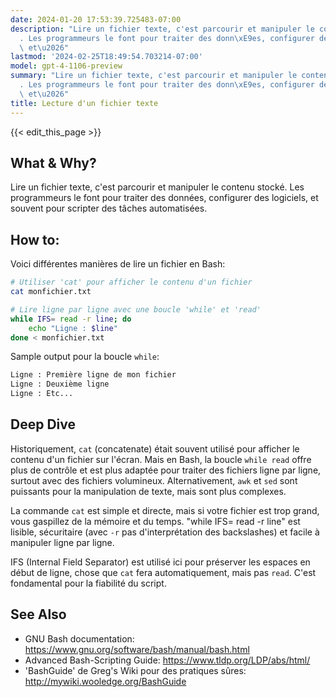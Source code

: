 ```yaml
---
date: 2024-01-20 17:53:39.725483-07:00
description: "Lire un fichier texte, c'est parcourir et manipuler le contenu stock\xE9\
  . Les programmeurs le font pour traiter des donn\xE9es, configurer des logiciels,\
  \ et\u2026"
lastmod: '2024-02-25T18:49:54.703214-07:00'
model: gpt-4-1106-preview
summary: "Lire un fichier texte, c'est parcourir et manipuler le contenu stock\xE9\
  . Les programmeurs le font pour traiter des donn\xE9es, configurer des logiciels,\
  \ et\u2026"
title: Lecture d'un fichier texte
---
```


{{< edit_this_page >}}

## What & Why?
Lire un fichier texte, c'est parcourir et manipuler le contenu stocké. Les programmeurs le font pour traiter des données, configurer des logiciels, et souvent pour scripter des tâches automatisées.

## How to:
Voici différentes manières de lire un fichier en Bash:

```Bash
# Utiliser 'cat' pour afficher le contenu d'un fichier
cat monfichier.txt

# Lire ligne par ligne avec une boucle 'while' et 'read'
while IFS= read -r line; do
    echo "Ligne : $line"
done < monfichier.txt
```

Sample output pour la boucle `while`:
```Bash
Ligne : Première ligne de mon fichier
Ligne : Deuxième ligne
Ligne : Etc...
```

## Deep Dive
Historiquement, `cat` (concatenate) était souvent utilisé pour afficher le contenu d'un fichier sur l'écran. Mais en Bash, la boucle `while read` offre plus de contrôle et est plus adaptée pour traiter des fichiers ligne par ligne, surtout avec des fichiers volumineux. Alternativement, `awk` et `sed` sont puissants pour la manipulation de texte, mais sont plus complexes. 

La commande `cat` est simple et directe, mais si votre fichier est trop grand, vous gaspillez de la mémoire et du temps. "while IFS= read -r line" est lisible, sécuritaire (avec `-r` pas d'interprétation des backslashes) et facile à manipuler ligne par ligne. 

IFS (Internal Field Separator) est utilisé ici pour préserver les espaces en début de ligne, chose que `cat` fera automatiquement, mais pas `read`. C'est fondamental pour la fiabilité du script.

## See Also
- GNU Bash documentation: https://www.gnu.org/software/bash/manual/bash.html
- Advanced Bash-Scripting Guide: https://www.tldp.org/LDP/abs/html/
- 'BashGuide' de Greg's Wiki pour des pratiques sûres: http://mywiki.wooledge.org/BashGuide
